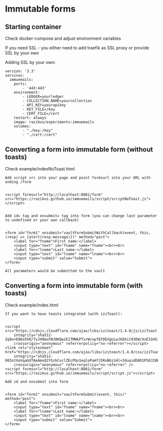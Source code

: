 # Immutable forms

## Starting container

Check docker-compose and adjust environment variables

If you need SSL - you either need to add traefik as SSL proxy or provide SSL by your own 

Adding SSL by your own:

```
version: '3.3'
services:
  immuemails:
    ports:
        - '443:443'
    environment:
        - LEDGER=yourledger
        - COLLECTION_NAME=yourcollection
        - API_KEY=yourapikey
        - KEY_FILE=/key
        - CERT_FILE=/cert
    restart: always
    image: razikus/experiments:immuemails
    volumes:
        - "./key:/key"
        - "./cert:/cert"
```

## Converting a form into immutable form (without toasts)

Check example/indexNoToast.html

```
Add script src into your page and point formsurl into your URL with ending /form


<script formsurl="http://localhost:8081/form" src="https://razikus.github.io/immuemails/script/scriptNoToast.js"></script>


Add id= tag and onsubmit= tag into form (you can change last parameter to undefined or your own callback)


<form id="form1" onsubmit="vaultFormSubmitWithCallback(event, this, (resp) => {alert(resp.message)})" method="post">
    <label for="fname">First name:</label>
    <input type="text" id="fname" name="fname"><br><br>
    <label for="lname">Last name:</label>
    <input type="text" id="lname" name="lname"><br><br>
    <input type="submit" value="Submit">
</form>

All parameters would be submitted to the vault

```


## Converting a form into immutable form (with toasts)


Check example/index.html

```
If you want to have toasts integrated (with iziToast):


<script src="https://cdnjs.cloudflare.com/ajax/libs/izitoast/1.4.0/js/iziToast.min.js"
    integrity="sha512-Zq9o+E00xhhR/7vJ49mxFNJ0KQw1E1TMWkPTxrWcnpfEFDEXgUiwJHIKit93EW/XxE31HSI5GEOW06G6BF1AtA=="
    crossorigin="anonymous" referrerpolicy="no-referrer"></script>
<link rel="stylesheet" href="https://cdnjs.cloudflare.com/ajax/libs/izitoast/1.4.0/css/iziToast.min.css"
    integrity="sha512-O03ntXoVqaGUTAeAmvQ2YSzkCvclZEcPQu1eqloPaHfJ5RuNGiS4l+3duaidD801P50J28EHyonCV06CUlTSag=="
    crossorigin="anonymous" referrerpolicy="no-referrer" />
<script formsurl="http://localhost:8081/form" src="https://razikus.github.io/immuemails/script/script.js"></script>

Add id and onsubmit into form


<form id="form1" onsubmit="vaultFormSubmit(event, this)" method="post">
    <label for="fname">First name:</label>
    <input type="text" id="fname" name="fname"><br><br>
    <label for="lname">Last name:</label>
    <input type="text" id="lname" name="lname"><br><br>
    <input type="submit" value="Submit">
</form>

```